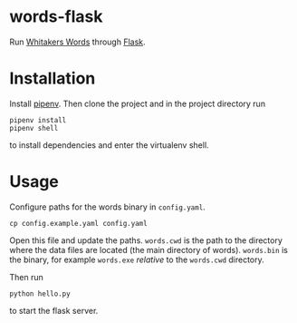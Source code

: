 # words-flask

Run [Whitakers Words](https://mk270.github.io/whitakers-words/)
through [Flask](https://flask.palletsprojects.com/en/1.1.x/).

# Installation

Install [pipenv](https://github.com/pypa/pipenv).  Then clone the
project and in the project directory run

``` shell
pipenv install
pipenv shell
```

to install dependencies and enter the virtualenv shell.

# Usage

Configure paths for the words binary in `config.yaml`.

``` shell
cp config.example.yaml config.yaml
```

Open this file and update the paths.  `words.cwd` is the path to the
directory where the data files are located (the main directory of
words).  `words.bin` is the binary, for example `words.exe` *relative*
to the `words.cwd` directory.

Then run

``` shell
python hello.py
```

to start the flask server.
